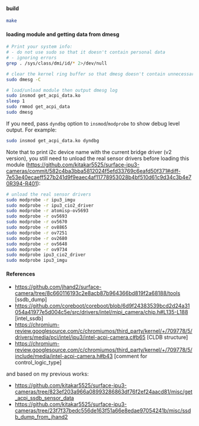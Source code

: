 #### build
```bash
make
```

#### loading module and getting data from dmesg
```bash
# Print your system info:
# - do not use sudo so that it doesn't contain personal data
# - ignoring errors
grep . /sys/class/dmi/id/* 2>/dev/null

# clear the kernel ring buffer so that dmesg doesn't contain unnecessary log
sudo dmesg -C

# load/unload module then output dmesg log
sudo insmod get_acpi_data.ko
sleep 1
sudo rmmod get_acpi_data
sudo dmesg
```

If you need, pass `dyndbg` option to `insmod`/`modprobe` to show debug
level output. For example:
```bash
sudo insmod get_acpi_data.ko dyndbg
```

Note that to print i2c device name with the current bridge driver (v2
version), you still need to unload the real sensor drivers before loading
this module (https://github.com/kitakar5525/surface-ipu3-cameras/commit/582c4ba3bba5812024f5efd33769c6eafd50f371#diff-7e53e40ecaeff527b241d9f9eaec4af11778953028b4bf510d61c9d34c3b4e70R394-R401):
```bash
# unload the real sensor drivers
sudo modprobe -r ipu3_imgu
sudo modprobe -r ipu3_cio2_driver
sudo modprobe -r atomisp-ov5693
sudo modprobe -r ov5693
sudo modprobe -r ov5670
sudo modprobe -r ov8865
sudo modprobe -r ov7251
sudo modprobe -r ov2680
sudo modprobe -r ov5648
sudo modprobe -r ov9734
sudo modprobe ipu3_cio2_driver
sudo modprobe ipu3_imgu
```

#### References
- https://github.com/jhand2/surface-camera/tree/8c660116193c2e8acb87b964366bd819f2a68188/tools
  [ssdb_dump]
- https://github.com/coreboot/coreboot/blob/6d9f24383539bcd2d24a31054a41977e5d004c5e/src/drivers/intel/mipi_camera/chip.h#L135-L188
  [intel_ssdb]
- https://chromium-review.googlesource.com/c/chromiumos/third_party/kernel/+/709778/5/drivers/media/pci/intel/ipu3/intel-acpi-camera.c#b65
  [CLDB structure]
- https://chromium-review.googlesource.com/c/chromiumos/third_party/kernel/+/709778/5/include/media/intel-acpi-camera.h#b43
  [comment for control_logic_type]

and based on my previous works:
- https://github.com/kitakar5525/surface-ipu3-cameras/tree/823ef203a966a08993286863df76f2ef24aacd81/misc/get_acpi_ssdb_sensor_data
- https://github.com/kitakar5525/surface-ipu3-cameras/tree/23f7f37bedc556de163f51a66e8edae97054241b/misc/ssdb_dump_from_jhand2
